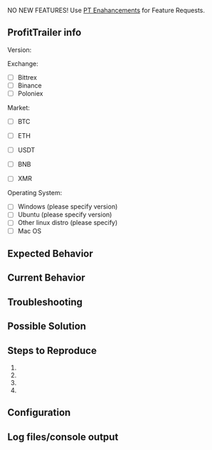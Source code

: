 <!--- Your issue may already be reported! Please search before creating one. -->
<!--- Talk to Discord Support Staff first if you are not certain this is a bug. -->

<!--- This ProfitTrailer issue tracker is **ONLY** used for reporting bugs. -->
NO NEW FEATURES! Use [PT Enahancements](https://github.com/taniman/profit-trailer-enhancements) for Feature Requests.

<!--- Provide a general summary of the issue in the Title above -->

## ProfitTrailer info
Version:

<!--- replace the space in the [ ] with an x in order to tick it --> 
Exchange:
- [ ] Bittrex
- [ ] Binance
- [ ] Poloniex

<!--- replace the space in the [ ] with an x in order to tick it --> 
Market:
- [ ] BTC
- [ ] ETH
- [ ] USDT
- [ ] BNB
- [ ] XMR


<!--- replace the space in the [ ] with an x in order to tick it --> 
Operating System:
- [ ] Windows (please specify version)
- [ ] Ubuntu (please specify version)
- [ ] Other linux distro (please specify)
- [ ] Mac OS

## Expected Behavior
<!--- Tell us what should happen -->

## Current Behavior
<!--- Tell us what you are doing, what happens and how often -->

## Troubleshooting
<!--- What have you tried to do to fix it? -->

## Possible Solution
<!--- Optional, do you have a possible fix/reason for the bug. -->

## Steps to Reproduce
<!--- If able, tell us how to reproduce this bug. -->
1.
2.
3.
4.

## Configuration
<!--- Many issues are caused by incorrect configurations -->
<!--- From the GUI please copy your PAIRS, DCA and INDICATORS settings -->
<!--- You can upload to https://pastebin.com/ or similar -->

## Log files/console output
<!--- MANDATORY -->
<!--- Please provide your complete log file from ProfitTrailer/log -->
<!--- If your issue is a recurring error messags you can rename/delete your current... -->
<!--- log and restart the bot to reproduce the error so we only get recent/relevant log information --> 


